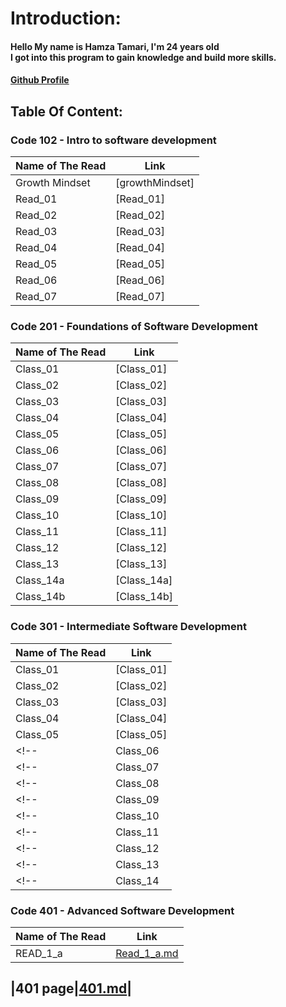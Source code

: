 # Introduction:

#### Hello My name is Hamza Tamari, I'm 24 years old <br>I got into this program to gain knowledge and build more skills.
#### [Github  Profile](https://github.com/Hamzamt99)

## Table Of Content:

### Code 102 - Intro to software development

| **Name of The Read** | **Link** |
|------------------|------|
| Growth Mindset | [growthMindset]|
| Read_01 | [Read_01]|
| Read_02 | [Read_02]|
| Read_03 | [Read_03]|
| Read_04 | [Read_04]|
| Read_05 | [Read_05]|
| Read_06 | [Read_06]|
| Read_07 | [Read_07]|


### Code 201 - Foundations of Software Development

| **Name of The Read** | **Link** |
|------------------|------|
|Class_01|[Class_01]|
|Class_02|[Class_02]|
|Class_03|[Class_03]|
|Class_04|[Class_04]|
|Class_05|[Class_05]|
|Class_06|[Class_06]|
|Class_07|[Class_07]|
|Class_08|[Class_08]|
|Class_09|[Class_09]|
|Class_10|[Class_10]|
|Class_11|[Class_11]|
|Class_12|[Class_12]|
|Class_13|[Class_13]|
|Class_14a|[Class_14a]|
|Class_14b|[Class_14b]|

### Code 301 - Intermediate Software Development

| **Name of The Read** | **Link** |
|------------------|------|
|Class_01|[Class_01]|
|Class_02|[Class_02]|
|Class_03|[Class_03]|
|Class_04|[Class_04]|
|Class_05|[Class_05]|
<!-- |Class_06|[Class_06]| -->
<!-- |Class_07|[Class_07]| -->
<!-- |Class_08|[Class_08]| -->
<!-- |Class_09|[Class_09]| -->
<!-- |Class_10|[Class_10]| -->
<!-- |Class_11|[Class_11]| -->
<!-- |Class_12|[Class_12]| -->
<!-- |Class_13|[Class_13]| -->
<!-- |Class_14|[Class_14]| -->

### Code 401 - Advanced Software Development

| **Name of The Read** | **Link** |
|------------------|------|
|READ_1_a|[Read_1_a.md](https://hamzamt99.github.io/reading-notes/reading-notes/Read_1_a.md[https://hamzamt99.github.io/reading-notes/reading-notes/Read_1_a.md])

## |401 page|[401.md]([https://github.com/Hamzamt99/reading-notes/blob/main/401.md](https://hamzamt99.github.io/reading-notes/401.md))|
